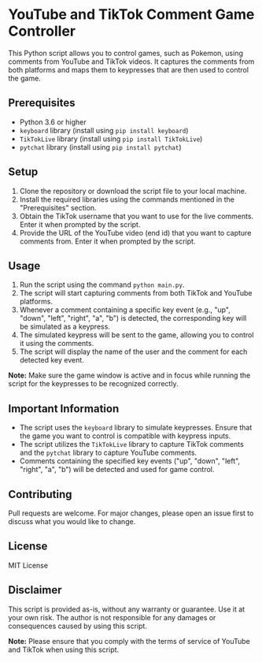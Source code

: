 # YouTube and TikTok Comment Game Controller

This Python script allows you to control games, such as Pokemon, using comments from YouTube and TikTok videos. It captures the comments from both platforms and maps them to keypresses that are then used to control the game.

## Prerequisites

- Python 3.6 or higher
- `keyboard` library (install using `pip install keyboard`)
- `TikTokLive` library (install using `pip install TikTokLive`)
- `pytchat` library (install using `pip install pytchat`)

## Setup

1. Clone the repository or download the script file to your local machine.
2. Install the required libraries using the commands mentioned in the "Prerequisites" section.
3. Obtain the TikTok username that you want to use for the live comments. Enter it when prompted by the script.
4. Provide the URL of the YouTube video (end id) that you want to capture comments from. Enter it when prompted by the script.

## Usage

1. Run the script using the command `python main.py`.
2. The script will start capturing comments from both TikTok and YouTube platforms.
3. Whenever a comment containing a specific key event (e.g., "up", "down", "left", "right", "a", "b") is detected, the corresponding key will be simulated as a keypress.
4. The simulated keypress will be sent to the game, allowing you to control it using the comments.
5. The script will display the name of the user and the comment for each detected key event.

**Note:** Make sure the game window is active and in focus while running the script for the keypresses to be recognized correctly.

## Important Information

- The script uses the `keyboard` library to simulate keypresses. Ensure that the game you want to control is compatible with keypress inputs.
- The script utilizes the `TikTokLive` library to capture TikTok comments and the `pytchat` library to capture YouTube comments.
- Comments containing the specified key events ("up", "down", "left", "right", "a", "b") will be detected and used for game control.

## Contributing

Pull requests are welcome. For major changes, please open an issue first to discuss what you would like to change.

## License

MIT License

## Disclaimer

This script is provided as-is, without any warranty or guarantee. Use it at your own risk. The author is not responsible for any damages or consequences caused by using this script.

**Note:** Please ensure that you comply with the terms of service of YouTube and TikTok when using this script.
